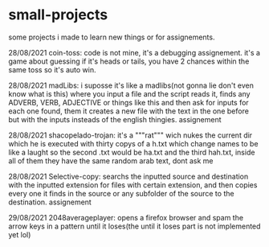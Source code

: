 # small-projects
some projects i made to learn new things or for assignements.

28/08/2021
coin-toss: code is not mine, it's a debugging assignement. it's a game about guessing if it's heads or tails, you have 2 chances within the same toss so it's auto win.

28/08/2021
madLibs: i suposse it's like a madlibs(not gonna lie don't even know what is this) where you input a file and the script reads it, finds any ADVERB, VERB, ADJECTIVE or things like this and then ask for inputs for each one found, them it creates a new file with the text in the one before but with the inputs insteads of the english thingies. assignement

28/08/2021
shacopelado-trojan: it's a """rat""" wich nukes the current dir which he is executed with thirty copys of a h.txt which change names to be like a laught so the second .txt would be ha.txt and the third hah.txt, inside all of them they have the same random arab text, dont ask me

28/08/2021
Selective-copy: searchs the inputted source and destination with the inputted extension for files with certain extension, and then copies every one it finds in the source or any subfolder of the source to the destination. assignement

29/08/2021
2048averageplayer: opens a firefox browser and spam the arrow keys in a pattern until it loses(the until it loses part is not implemented yet lol)
